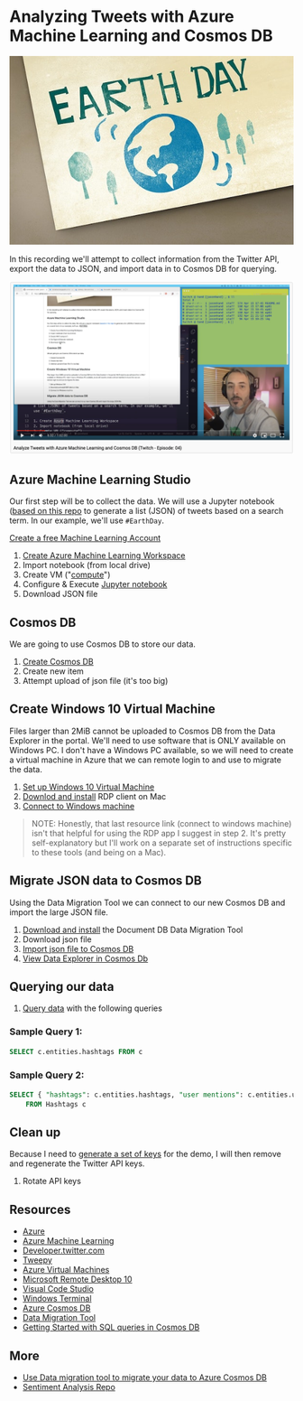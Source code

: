 # Analyzing Tweets with Azure Machine Learning and Cosmos DB

![EarthDay](img/header.jpg)

In this recording we'll attempt to collect information from the Twitter API, export the data to JSON, and import data in to Cosmos DB for querying.

[![](img/ep4.png)](https://youtu.be/cR86v2CgvGc)

## Azure Machine Learning Studio

Our first step will be to collect the data. We will use a Jupyter notebook ([based on this repo](
https://github.com/Dkreitzer/Twitter_Scraping_and_Saving) to generate a list (JSON) of tweets based on a search term. In our example, we'll use `#EarthDay`.

[Create a free Machine Learning Account](https://azure.microsoft.com/en-us/free/machine-learning/?WT_.mc_id=github-twitch04-jahand)

1. [Create Azure Machine Learning Workspace](https://docs.microsoft.com/en-us/azure/machine-learning/how-to-manage-workspace/?WT_.mc_id=github-twitch04-jahand)
2. Import notebook (from local drive)
3. Create VM ("[compute](https://docs.microsoft.com/en-us/azure/machine-learning/concept-compute-instance/?WT_.mc_id=github-twitch04-jahand)")
4. Configure & Execute [Jupyter notebook](https://docs.microsoft.com/en-us/azure/machine-learning/samples-notebooks/?WT_.mc_id=github-twitch04-jahand)
5. Download JSON file

## Cosmos DB

We are going to use Cosmos DB to store our data.

1. [Create Cosmos DB](https://docs.microsoft.com/en-us/azure/cosmos-db/create-cosmosdb-resources-portal/?WT_.mc_id=github-twitch04-jahand)
2. Create new item
3. Attempt upload of json file (it's too big)

## Create Windows 10 Virtual Machine

Files larger than 2MiB cannot be uploaded to Cosmos DB from the Data Explorer in the portal. We'll need to use software that is ONLY available on Windows PC. I don't have a Windows PC available, so we will need to create a virtual machine in Azure that we can remote login to and use to migrate the data.

1. [Set up Windows 10 Virtual Machine](https://docs.microsoft.com/en-us/azure/virtual-machines/windows/quick-create-portal/?WT_.mc_id=github-twitch04-jahand)
2. [Downlod and install](https://apps.apple.com/us/app/microsoft-remote-desktop-10/id1295203466?mt=12) RDP client on Mac
3. [Connect to Windows machine](https://docs.microsoft.com/en-us/azure/virtual-machines/windows/connect-logon/?WT_.mc_id=github-twitch04-jahand)

>NOTE: Honestly, that last resource link (connect to windows machine) isn't that helpful for using the RDP app I suggest in step 2. It's pretty self-explanatory but I'll work on a separate set of instructions specific to these tools (and being on a Mac).

## Migrate JSON data to Cosmos DB

Using the Data Migration Tool we can connect to our new Cosmos DB and import the large JSON file.

1. [Download and install](https://aka.ms/csdmtool) the Document DB Data Migration Tool
2. Download json file
3. [Import json file to Cosmos DB](https://docs.microsoft.com/en-us/azure/cosmos-db/import-data/?WT_.mc_id=github-twitch04-jahand)
4. [View Data Explorer in Cosmos Db](https://docs.microsoft.com/en-us/azure/cosmos-db/data-explorer/?WT_.mc_id=github-twitch04-jahand)

## Querying our data

1. [Query data](https://docs.microsoft.com/en-us/azure/cosmos-db/sql-query-getting-started/?WT_.mc_id=github-twitch04-jahand) with the following queries

### Sample Query 1:

```SQL
SELECT c.entities.hashtags FROM c
```

### Sample Query 2:

```SQL
SELECT { "hashtags": c.entities.hashtags, "user mentions": c.entities.user_mentions, "urls": c.urls }
    FROM Hashtags c
 ```

## Clean up

Because I need to [generate a set of keys](https://developer.twitter.com/) for the demo, I will then remove and regenerate the Twitter API keys.

1. Rotate API keys

## Resources

- [Azure](https://azure.microsoft.com/free/?WT_.mc_id=github-twitch04-jahand)
- [Azure Machine Learning](https://docs.microsoft.com/en-us/azure/machine-learning/?WT_.mc_id=github-twitch04-jahand)
- [Developer.twitter.com](https://developer.twitter.com/)
- [Tweepy](https://tweepy.org)
- [Azure Virtual Machines](https://docs.microsoft.com/en-us/azure/virtual-machines/?WT_.mc_id=github-twitch04-jahand)
- [Microsoft Remote Desktop 10](https://apps.apple.com/us/app/microsoft-remote-desktop-10/id1295203466?mt=12)
- [Visual Code Studio](https://code.visualstudio.com/docs/?WT_.mc_id=github-twitch04-jahand)
- [Windows Terminal](https://www.microsoft.com/en-us/p/windows-terminal-preview/9n0dx20hk701/?WT_.mc_id=github-twitch04-jahand)
- [Azure Cosmos DB](https://docs.microsoft.com/en-us/azure/cosmos-db/introduction/?WT_.mc_id=github-twitch04-jahand)
- [Data Migration Tool](https://aka.ms/csdmtool)
- [Getting Started with SQL queries in Cosmos DB](https://docs.microsoft.com/en-us/azure/cosmos-db/sql-query-getting-started/?WT_.mc_id=github-twitch04-jahand)

## More

- [Use Data migration tool to migrate your data to Azure Cosmos DB](
https://docs.microsoft.com/en-us/azure/cosmos-db/import-data/?WT_.mc_id=github-twitch04-jahand)
- [Sentiment Analysis Repo](
https://github.com/Dkreitzer/Twitter_Scraping_and_Saving)